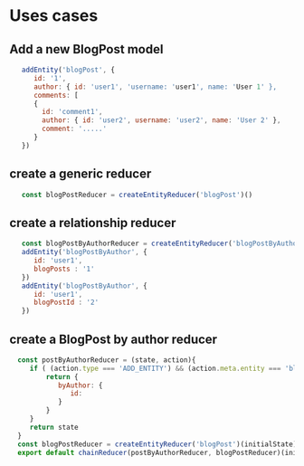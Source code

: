 # Uses cases

## Add a new BlogPost model

```Javascript
   addEntity('blogPost', {
      id: '1',
      author: { id: 'user1', 'username: 'user1', name: 'User 1' },
      comments: [
      {
        id: 'comment1',
        author: { id: 'user2', username: 'user2', name: 'User 2' },
        comment: '.....'
      }
   })
```
## create a generic reducer
```Javascript
   const blogPostReducer = createEntityReducer('blogPost')()
```

## create a relationship reducer
```Javascript
   const blogPostByAuthorReducer = createEntityReducer('blogPostByAuthor')()
   addEntity('blogPostByAuthor', {
      id: 'user1',
      blogPosts : '1'
   })
   addEntity('blogPostByAuthor', {
      id: 'user1',
      blogPostId : '2'
   })
```

## create a BlogPost by author reducer
```Javascript
  const postByAuthorReducer = (state, action){
     if ( (action.type === 'ADD_ENTITY') && (action.meta.entity === 'blogPost') ){
         return {
            byAuthor: {
               id: 
            }
         }
     }
     return state
  }
  const blogPostReducer = createEntityReducer('blogPost')(initialState)
  export default chainReducer(postByAuthorReducer, blogPostReducer)(initialState)
```
